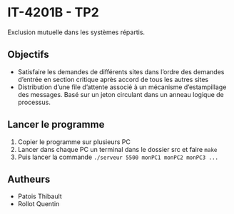 # IT-4201B - TP2
Exclusion mutuelle dans les systèmes répartis.

## Objectifs
* Satisfaire les demandes de différents sites dans l’ordre des demandes d’entrée en section critique après accord de tous les autres sites
* Distribution d’une file d’attente associé à un mécanisme d’estampillage des
messages. Basé sur un jeton circulant dans un anneau logique de processus.

## Lancer le programme
1. Copier le programme sur plusieurs PC
2. Lancer dans chaque PC un terminal dans le dossier src et faire ``` make ```
3. Puis lancer la commande ```./serveur 5500 monPC1 monPC2 monPC3 ... ```

## Autheurs
* Patois Thibault
* Rollot Quentin
